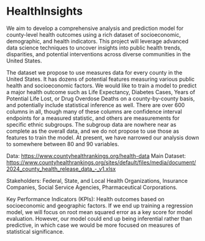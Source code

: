 # HealthInsights

We aim to develop a comprehensive analysis and prediction model for county-level health outcomes using a rich dataset of socioeconomic, demographic, and health indicators. This project will leverage advanced data science techniques to uncover insights into public health trends, disparities, and potential interventions across diverse communities in the United States.

The dataset we propose to use measures data for every county in the United States. It has dozens of potential features measuring various public health and socioeconomic factors. We would like to train a model to predict a major health outcome such as Life Expectancy, Diabetes Cases, Years of Potential Life Lost, or Drug Overdose Deaths on a county-by-county basis, and potentially include statistical inference as well. There are over 600 columns in all, though many of these columns are confidence interval endpoints for a measured statistic, and others are measurements for specific ethnic subgroups. The subgroup data are nowhere near as complete as the overall data, and we do not propose to use those as features to train the model. At present, 	we have narrowed our analysis down to somewhere between 80 and 90 variables. 

Data: https://www.countyhealthrankings.org/health-data
Main Dataset: https://www.countyhealthrankings.org/sites/default/files/media/document/2024_county_health_release_data_-_v1.xlsx

Stakeholders: Federal, State, and Local Health Organizations, Insurance Companies, Social Service Agencies, Pharmaceutical Corporations.

Key Performance Indicators (KPIs): Health outcomes based on socioeconomic and geographic factors. If we end up training a regression model, we will focus on root mean squared error as a key score for model evaluation. However, our model could end up being inferential rather than predictive, in which case we would be more focused on measures of statistical significance.

